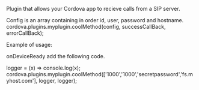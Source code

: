 Plugin that allows your Cordova app to recieve calls from a SIP server.

Config is an array containing in order id, user, password and hostname.
cordova.plugins.myplugin.coolMethod(config, successCallBack, errorCallBack);

Example of usage:

onDeviceReady add the following code.

logger = (x) => console.log(x);
cordova.plugins.myplugin.coolMethod(['1000','1000','secretpassword','fs.myhost.com'], logger, logger);
